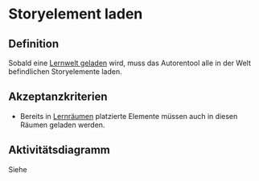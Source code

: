# Storyelement laden



## Definition

Sobald eine [Lernwelt geladen](ASE2.md) wird, muss das Autorentool alle in der Welt befindlichen Storyelemente laden.


## Akzeptanzkriterien 
- Bereits in [Lernräumen](AWA0022.md) platzierte Elemente müssen auch in diesen Räumen geladen werden.


## Aktivitätsdiagramm
Siehe [](ASE2.md)

